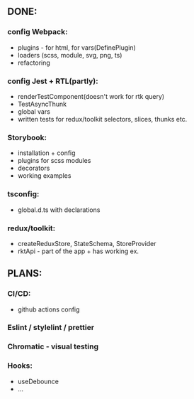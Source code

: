 ## DONE:
### config Webpack:
- plugins - for html, for vars(DefinePlugin)
- loaders (scss, module, svg, png, ts)
- refactoring

### config Jest + RTL(partly):
- renderTestComponent(doesn't work for rtk query)
- TestAsyncThunk
- global vars
- written tests for redux/toolkit selectors, slices, thunks etc.

### Storybook:
- installation + config
- plugins for scss modules
- decorators
- working examples

### tsconfig:
- global.d.ts with declarations

### redux/toolkit:
- createReduxStore, StateSchema, StoreProvider
- rktApi - part of the app + has working ex.

## PLANS:

### CI/CD:
- github actions config

### Eslint / stylelint / prettier

### Chromatic - visual testing

### Hooks:
- useDebounce
- ...

